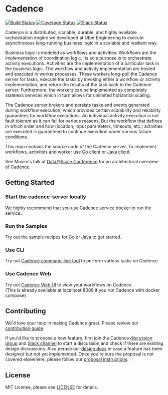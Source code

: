 # Cadence 
[![Build Status](https://badge.buildkite.com/159887afd42000f11126f85237317d4090de97b26c287ebc40.svg?theme=github&branch=master)](https://buildkite.com/uberopensource/cadence-server) 
[![Coverage Status](https://coveralls.io/repos/github/uber/cadence/badge.svg)](https://coveralls.io/github/uber/cadence)
[![Slack Status](https://img.shields.io/badge/slack-join_chat-white.svg?logo=slack&style=social)](https://app.slack.com/team/UFQ98VD0T)

Cadence is a distributed, scalable, durable, and highly available orchestration engine we developed at Uber Engineering to execute asynchronous long-running business logic in a scalable and resilient way.

Business logic is modeled as workflows and activities. Workflows are the implementation of coordination logic. Its sole purpose is to orchestrate activity executions. Activities are the implementation of a particular task in the business logic. The workflow and activity implementation are hosted and executed in worker processes. These workers long-poll the Cadence server for tasks, execute the tasks by invoking either a workflow or activity implementation, and return the results of the task back to the Cadence server. Furthermore, the workers can be implemented as completely stateless services which in turn allows for unlimited horizontal scaling.

The Cadence server brokers and persists tasks and events generated during workflow execution, which provides certain scalability and reliability guarantees for workflow executions. An individual activity execution is not fault tolerant as it can fail for various reasons. But the workflow that defines in which order and how (location, input parameters, timeouts, etc.) activities are executed is guaranteed to continue execution under various failure conditions.

This repo contains the source code of the Cadence server. To implement workflows, activities and worker use [Go client](https://github.com/uber-go/cadence-client) or [Java client](https://github.com/uber-java/cadence-client).

See Maxim's talk at [Data@Scale Conference](https://atscaleconference.com/videos/cadence-microservice-architecture-beyond-requestreply) for an architectural overview of Cadence.

## Getting Started

### Start the cadence-server locally

We highly recommend that you use [Cadence service docker](docker/README.md) to run the service.

### Run the Samples

Try out the sample recipes for [Go](https://github.com/uber-common/cadence-samples) or [Java](https://github.com/uber/cadence-java-samples) to get started.

### Use CLI

Try out [Cadence command-line tool](tools/cli/README.md) to perform various tasks on Cadence

### Use Cadence Web

Try out [Cadence Web UI](https://github.com/uber/cadence-web) to view your workflows on Cadence.  
(This is already available at localhost:8088 if you run Cadence with docker compose)

## Contributing

We'd love your help in making Cadence great. Please review our [contribution guide](CONTRIBUTING.md).

If you'd like to propose a new feature, first join the Cadence [discussion group](https://groups.google.com/d/forum/cadence-discussion) and [Slack channel](https://join.slack.com/t/uber-cadence/shared_invite/enQtNDczNTgxMjYxNDEzLTI5Yzc5ODYwMjg1ZmI3NmRmMTU1MjQ0YzQyZDc5NzMwMmM0NjkzNDE5MmM0NzU5YTlhMmI4NzIzMDhiNzFjMDM) to start a discussion and check if there are existing design discussions. Also peruse our [design docs](docs/design/index.md) in case a feature has been designed but not yet implemented. Once you're sure the proposal is not covered elsewhere, please follow our [proposal instructions](PROPOSALS.md).

## License

MIT License, please see [LICENSE](https://github.com/uber/cadence/blob/master/LICENSE) for details.
